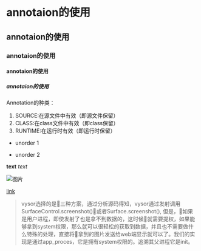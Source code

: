 # annotaion的使用
## annotaion的使用
### annotaion的使用
#### annotaion的使用
##### annotaion的使用

Annotation的种类：
1. SOURCE:在源文件中有效（即源文件保留）
2. CLASS:在class文件中有效（即class保留）
3. RUNTIME:在运行时有效（即运行时保留）

- unorder 1

- unorder 2

**text**
*text*

![图片](http://images.csdn.net/20170905/%E5%BE%AE%E4%BF%A1%E5%9B%BE%E7%89%87_20170905083402.jpg)

[link](http://images.csdn.net/20170905/%E5%BE%AE%E4%BF%A1%E5%9B%BE%E7%89%87_20170905083402.jpg)
> vysor选择的是三种方案，通过分析源码得知，vysor通过发射调用SurfaceControl.screenshot()或者Surface.screenshot(), 但是，如果是用户进程，即使发射了也是拿不到数据的，这时候就需要提权，如果能够拿到system权限，那么就可以很轻松的获取到数据，并且也不需要做什么特殊的处理，直接将拿到的图片发送给web端显示就可以了。我们的实现是通过app_proces，它是拥有system权限的。追溯其父进程它是init。